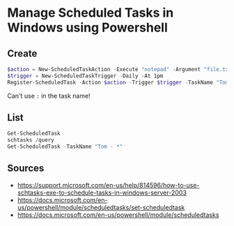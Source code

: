 # Manage Scheduled Tasks in Windows using Powershell

## Create

```powershell
$action = New-ScheduledTaskAction -Execute "notepad" -Argument "file.txt"
$trigger = New-ScheduledTaskTrigger -Daily -At 1pm
Register-ScheduledTask -Action $action -Trigger $trigger -TaskName "Tom - My Task" -Description "Tom's Task"
```

Can't use `:` in the task name!

## List

```powershell
Get-ScheduledTask
schtasks /query
Get-ScheduledTask -TaskName "Tom - *"
```

## Sources

- https://support.microsoft.com/en-us/help/814596/how-to-use-schtasks-exe-to-schedule-tasks-in-windows-server-2003
- https://docs.microsoft.com/en-us/powershell/module/scheduledtasks/set-scheduledtask
- https://docs.microsoft.com/en-us/powershell/module/scheduledtasks
